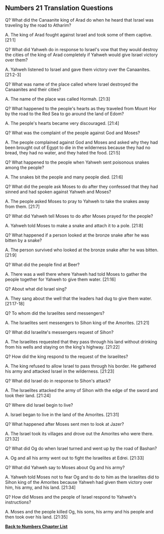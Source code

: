 ## Numbers 21 Translation Questions ##

Q? What did the Canaanite king of Arad do when he heard that Israel was traveling by the road to Atharim?

A. The king of Arad fought against Israel and took some of them captive. [21:1]

Q? What did Yahweh do in response to Israel's vow that they would destroy the cities of the king of Arad completely if Yahweh would give Israel victory over them?

A. Yahweh listened to Israel and gave them victory over the Canaanites. [21:2-3]

Q? What was name of the place called where Israel destroyed the Canaanites and their cities?

A. The name of the place was called Hormah. [21:3]

Q? What happened to the people's hearts as they traveled from Mount Hor by the road to the Red Sea to go around the land of Edom?

A. The people's hearts became very discouraged. [21:4]

Q? What was the complaint of the people against God and Moses?

A. The people complained against God and Moses and asked why they had been brought out of Egypt to die in the wilderness because they had no bread, they had no water, and they hated the food. [21:5]

Q? What happened to the people when Yahweh sent poisonous snakes among the people?

A. The snakes bit the people and many people died. [21:6]

Q? What did the people ask Moses to do after they confessed that they had sinned and had spoken against Yahweh and Moses?

A. The people asked Moses to pray to Yahweh to take the snakes away from them. [21:7]

Q? What did Yahweh tell Moses to do after Moses prayed for the people?

A. Yahweh told Moses to make a snake and attach it to a pole. [21:8]

Q? What happened if a person looked at the bronze snake after he was bitten by a snake?

A. The person survived who looked at the bronze snake after he was bitten. [21:9]

Q? What did the people find at Beer? 

A. There was a well there where Yahweh had told Moses to gather the people together for Yahweh to give them water. [21:16]

Q? About what did Israel sing?

A. They sang about the well that the leaders had dug to give them water. [21:17-18]

Q? To whom did the Israelites send messengers?

A. The Israelites sent messengers to Sihon king of the Amorites. [21:21]

Q? What did Israelite's messengers request of Sihon?

A. The Israelites requested that they pass through his land without drinking from his wells and staying on the king's highway. [21:22]

Q? How did the king respond to the request of the Israelites?

A. The king refused to allow Israel to pass through his border. He gathered his army and attacked Israel in the wilderness. [21:23]

Q? What did Israel do in response to Sihon's attack?

A. The Israelites attacked the army of Sihon with the edge of the sword and took their land. [21:24]

Q? Where did Israel begin to live?

A. Israel began to live in the land of the Amorites. [21:31]

Q? What happened after Moses sent men to look at Jazer?

A. The Israel took its villages and drove out the Amorites who were there. [21:32]

Q? What did Og do when Israel turned and went up by the road of Bashan?

A. Og and all his army went out to fight the Israelites at Edrei. [21:33]

Q? What did Yahweh say to Moses about Og and his army?

A. Yahweh told Moses not to fear Og and to do to him as the Israelites did to Sihon king of the Amorites because Yahweh had given them victory over him, his army, and his land. [21:34]

Q? How did Moses and the people of Israel respond to Yahweh's instructions?

A. Moses and the people killed Og, his sons, his army and his people and then took over his land. [21:35]

__[Back to Numbers Chapter List](./)__

